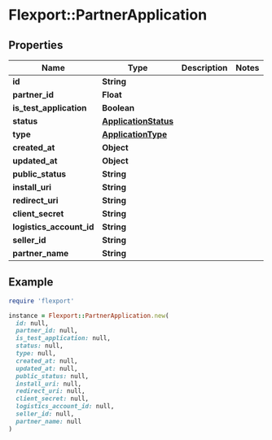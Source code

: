 # Flexport::PartnerApplication

## Properties

| Name | Type | Description | Notes |
| ---- | ---- | ----------- | ----- |
| **id** | **String** |  |  |
| **partner_id** | **Float** |  |  |
| **is_test_application** | **Boolean** |  |  |
| **status** | [**ApplicationStatus**](ApplicationStatus.md) |  |  |
| **type** | [**ApplicationType**](ApplicationType.md) |  |  |
| **created_at** | **Object** |  |  |
| **updated_at** | **Object** |  |  |
| **public_status** | **String** |  |  |
| **install_uri** | **String** |  |  |
| **redirect_uri** | **String** |  |  |
| **client_secret** | **String** |  |  |
| **logistics_account_id** | **String** |  |  |
| **seller_id** | **String** |  |  |
| **partner_name** | **String** |  |  |

## Example

```ruby
require 'flexport'

instance = Flexport::PartnerApplication.new(
  id: null,
  partner_id: null,
  is_test_application: null,
  status: null,
  type: null,
  created_at: null,
  updated_at: null,
  public_status: null,
  install_uri: null,
  redirect_uri: null,
  client_secret: null,
  logistics_account_id: null,
  seller_id: null,
  partner_name: null
)
```

